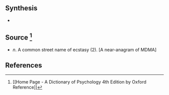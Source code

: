 ## Synthesis
- 
## Source [^1]
- $n$. A common street name of ecstasy (2). [A near-anagram of MDMA]
## References

[^1]: [[Home Page - A Dictionary of Psychology 4th Edition by Oxford Reference]]